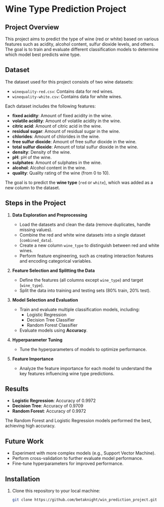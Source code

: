 # Wine Type Prediction Project

## Project Overview

This project aims to predict the type of wine (red or white) based on various features such as acidity, alcohol content, sulfur dioxide levels, and others. The goal is to train and evaluate different classification models to determine which model best predicts wine type.

## Dataset

The dataset used for this project consists of two wine datasets:

- `winequality-red.csv`: Contains data for red wines.
- `winequality-white.csv`: Contains data for white wines.

Each dataset includes the following features:

- **fixed acidity**: Amount of fixed acidity in the wine.
- **volatile acidity**: Amount of volatile acidity in the wine.
- **citric acid**: Amount of citric acid in the wine.
- **residual sugar**: Amount of residual sugar in the wine.
- **chlorides**: Amount of chlorides in the wine.
- **free sulfur dioxide**: Amount of free sulfur dioxide in the wine.
- **total sulfur dioxide**: Amount of total sulfur dioxide in the wine.
- **density**: Density of the wine.
- **pH**: pH of the wine.
- **sulphates**: Amount of sulphates in the wine.
- **alcohol**: Alcohol content in the wine.
- **quality**: Quality rating of the wine (from 0 to 10).

The goal is to predict the **wine type** (`red` or `white`), which was added as a new column to the dataset.

## Steps in the Project

1. **Data Exploration and Preprocessing**
    - Load the datasets and clean the data (remove duplicates, handle missing values).
    - Combine the red and white wine datasets into a single dataset (`combined_data`).
    - Create a new column `wine_type` to distinguish between red and white wines.
    - Perform feature engineering, such as creating interaction features and encoding categorical variables.

2. **Feature Selection and Splitting the Data**
    - Define the features (all columns except `wine_type`) and target (`wine_type`).
    - Split the data into training and testing sets (80% train, 20% test).

3. **Model Selection and Evaluation**
    - Train and evaluate multiple classification models, including:
      - Logistic Regression
      - Decision Tree Classifier
      - Random Forest Classifier
    - Evaluate models using **Accuracy**.

4. **Hyperparameter Tuning**
    - Tune the hyperparameters of models to optimize performance.

5. **Feature Importance**
    - Analyze the feature importance for each model to understand the key features influencing wine type predictions.

## Results

- **Logistic Regression**: Accuracy of 0.9972
- **Decision Tree**: Accuracy of 0.9709
- **Random Forest**: Accuracy of 0.9972

The Random Forest and Logistic Regression models performed the best, achieving high accuracy.

## Future Work

- Experiment with more complex models (e.g., Support Vector Machine).
- Perform cross-validation to further evaluate model performance.
- Fine-tune hyperparameters for improved performance.

## Installation

1. Clone this repository to your local machine:
   ```bash
   git clone https://github.com/betaknight/win_prediction_project.git
